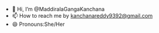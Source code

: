 - 👋 Hi, I’m @MaddiralaGangaKanchana
- 📫 How to reach me by kanchanareddy9392@gmail.com
- 😄 Pronouns:She/Her


<!---
MaddiralaGangaKanchana/MaddiralaGangaKanchana is a ✨ special ✨ repository because its `README.md` (this file) appears on your GitHub profile.
You can click the Preview link to take a look at your changes.
--->
